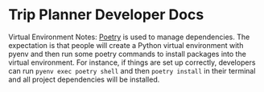 # Trip Planner Developer Docs

Virtual Environment Notes:
[Poetry](https://python-poetry.org/docs/basic-usage/) is used to manage dependencies. The expectation is that people will create a Python virtual environment with pyenv and then run some poetry commands to install packages into the virtual environment. For instance, if things are set up correctly, developers can run ```pyenv exec poetry shell``` and then ```poetry install``` in their terminal and all project dependencies will be installed. 